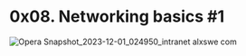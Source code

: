 # 0x08. Networking basics #1

![Opera Snapshot_2023-12-01_024950_intranet alxswe com](https://github.com/BassantKhaled259/alx-system_engineering-devops/assets/136097724/f9e50564-8637-4e7a-8991-19860ae300e0)